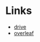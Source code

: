 # Links

- [drive](https://docs.google.com/document/d/11xefTkVXzepNSfZEVUr9BuZa5CDWSk24hC_1CHPCqvk/edit?usp=sharing)
- [overleaf](https://www.overleaf.com/5992664932kmbfntttbyvg)

